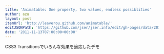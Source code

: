 ```yaml
---
title: 'Animatable: One property, two values, endless possiblities'
author: azu
layout: post
itemUrl: 'http://leaverou.github.com/animatable/'
editJSONPath: 'https://github.com/jser/jser.info/edit/gh-pages/data/2011/11/index.json'
date: '2011-11-13T07:00:00+00:00'
---
```

CSS3 Transitionsでいろんな効果を適応したデモ
